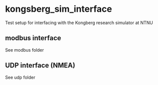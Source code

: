 # kongsberg_sim_interface

Test setup for interfacing with the Kongberg research simulator at NTNU

## modbus interface

See modbus folder

## UDP interface (NMEA)

See udp folder
